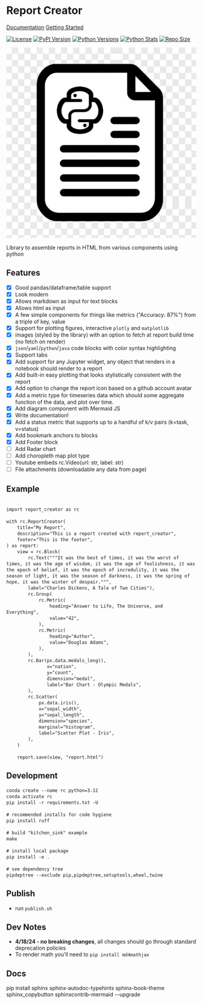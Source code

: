 # Report Creator

[Documentation](https://report-creator.readthedocs.io/en/latest)
[Getting Started](https://report-creator.readthedocs.io/en/latest/getting_started.html)

[![License](https://img.shields.io/badge/license-MIT-blue.svg?style=for-the-badge)](https://www.apache.org/licenses/LICENSE-2.0)
[![PyPI Version](https://img.shields.io/pypi/v/report_creator.svg?style=for-the-badge&color=blue)](https://pypi.org/project/report_creator)
[![Python Versions](https://img.shields.io/pypi/pyversions/report_creator.svg?logo=python&logoColor=white&style=for-the-badge)](https://pypi.org/project/report_creator)
[![Python Stats](https://img.shields.io/pypi/dw/report_creator?style=for-the-badge)](https://pypi.org/project/report_creator)
[![Repo Size](https://img.shields.io/github/repo-size/darenr/report_creator?style=for-the-badge)](https://pypi.org/project/report_creator)

![logo](./rc-logo.webp)


Library to assemble reports in HTML from various components using python

## Features

* [x] Good pandas/dataframe/table support
* [x] Look modern
* [x] Allows markdown as input for text blocks
* [x] Allows html as input
* [x] A few simple components for things like metrics ("Accuracy: 87%") from a triple of key, value
* [x] Support for plotting figures, interactive `plotly` and `matplotlib`
* [x] images (styled by the library) with an option to fetch at report build time (no fetch on render)
* [x] `json`/`yaml`/`python`/`java` code blocks with color syntax highlighting
* [x] Support tabs
* [x] Add support for any Jupyter widget, any object that renders in a notebook should render to a report
* [x] Add built-in easy plotting that looks stylistically consistent with the report
* [x] Add option to change the report icon based on a github account avatar
* [x] Add a metric type for timeseries data which should some aggregate function of the data, and plot over time.
* [x] Add diagram component with Mermaid JS
* [x] Write documentation!
* [x] Add a status metric that supports up to a handful of k/v pairs (k=task, v=status)
* [x] Add bookmark anchors to blocks
* [x] Add Footer block
* [ ] Add Radar chart
* [ ] Add choropleth map plot type
* [ ] Youtube embeds rc.Video(url: str, label: str)
* [ ] File attachments (downloadable any data from page)

## Example

```python3

import report_creator as rc

with rc.ReportCreator(
    title="My Report",
    description="This is a report created with report_creator",
    footer="This is the footer",
) as report:
    view = rc.Block(
        rc.Text("""It was the best of times, it was the worst of times, it was the age of wisdom, it was the age of foolishness, it was the epoch of belief, it was the epoch of incredulity, it was the season of light, it was the season of darkness, it was the spring of hope, it was the winter of despair.""", 
        label="Charles Dickens, A Tale of Two Cities"),
        rc.Group(
            rc.Metric(
                heading="Answer to Life, The Universe, and Everything",
                value="42",
            ),
            rc.Metric(
                heading="Author",
                value="Douglas Adams",
            ),   
        ),
        rc.Bar(px.data.medals_long(),
               x="nation",
               y="count",
               dimension="medal",
               label="Bar Chart - Olympic Medals",
        ),
        rc.Scatter(
            px.data.iris(),
            x="sepal_width",
            y="sepal_length",
            dimension="species",
            marginal="histogram",
            label="Scatter Plot - Iris",
        ),
    )

    report.save(view, "report.html") 
```

## Development

``` .python
conda create --name rc python=3.12
conda activate rc
pip install -r requirements.txt -U

# recommended installs for code hygiene
pip install ruff

# build "kitchen_sink" example
make

# install local package
pip install -e .

# see dependency tree
pipdeptree --exclude pip,pipdeptree,setuptools,wheel,twine

```

## Publish

* run `publish.sh`

## Dev Notes

* **4/18/24 - no breaking changes**, all changes should go through standard deprecation policies
* To render math you'll need to `pip install md4mathjax`

## Docs

pip install sphinx sphinx-autodoc-typehints sphinx-book-theme sphinx_copybutton sphinxcontrib-mermaid --upgrade

